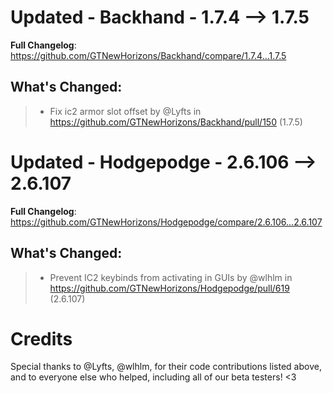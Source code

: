 # Updated - Backhand - 1.7.4 --> 1.7.5
**Full Changelog**: https://github.com/GTNewHorizons/Backhand/compare/1.7.4...1.7.5

## What's Changed:
>* Fix ic2 armor slot offset by @Lyfts in https://github.com/GTNewHorizons/Backhand/pull/150 (1.7.5)

# Updated - Hodgepodge - 2.6.106 --> 2.6.107
**Full Changelog**: https://github.com/GTNewHorizons/Hodgepodge/compare/2.6.106...2.6.107

## What's Changed:
>* Prevent IC2 keybinds from activating in GUIs by @wlhlm in https://github.com/GTNewHorizons/Hodgepodge/pull/619 (2.6.107)

# Credits
Special thanks to @Lyfts, @wlhlm, for their code contributions listed above, and to everyone else who helped, including all of our beta testers! <3
